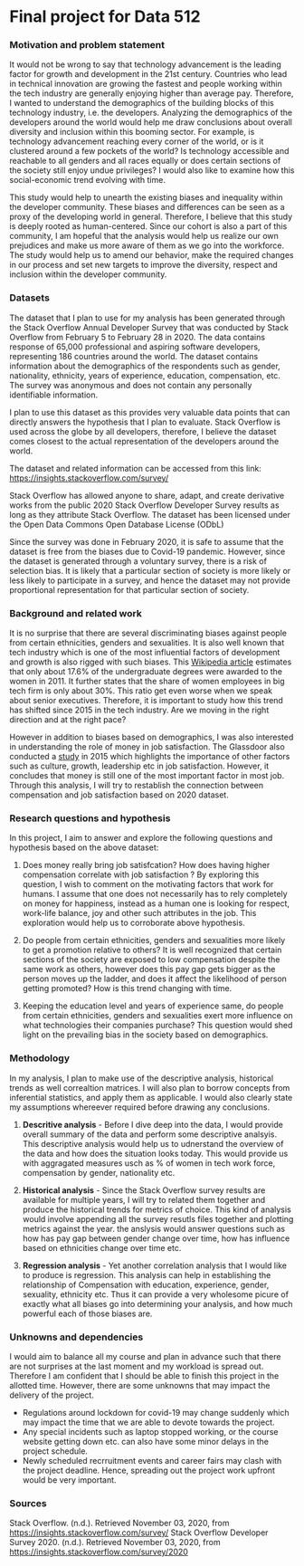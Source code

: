 # Final project for Data 512

### Motivation and problem statement
It would not be wrong to say that technology advancement is the leading factor for growth and development in the 21st century. Countries who lead in technical innovation are growing the fastest and people working within the tech industry are generally enjoying higher than average pay. Therefore, I wanted to understand the demographics of the building blocks of this technology industry, i.e. the developers. Analyzing the demographics of the developers around the world would help me draw conclusions about overall diversity and inclusion within this booming sector. For example, is technology advancement reaching every corner of the world, or is it clustered around a few pockets of the world? Is technology accessible and reachable to all genders and all races equally or does certain sections of the society still enjoy undue privileges? I would also like to examine how this social-economic trend evolving with time.

This study would help to unearth the existing biases and inequality within the developer community. These biases and differences can be seen as a proxy of the developing world in general. Therefore, I believe that this study is deeply rooted as human-centered. Since our cohort is also a part of this community, I am hopeful that the analysis would help us realize our own prejudices and make us more aware of them as we go into the workforce. The study would help us to amend our behavior, make the required changes in our process and set new targets to improve the diversity, respect and inclusion within the developer community.

### Datasets
The dataset that I plan to use for my analysis has been generated through the Stack Overflow Annual Developer Survey that was conducted by Stack Overflow from February 5 to February 28 in 2020. The data contains response of 65,000 professional and aspiring software developers, representing 186 countries around the world. The dataset contains information about the demographics of the respondents such as gender, nationality, ethnicity, years of experience, education, compensation, etc. The survey was anonymous and does not contain any personally identifiable information.

I plan to use this dataset as this provides very valuable data points that can directly answers the hypothesis that I plan to evaluate. Stack Overflow is used across the globe by all developers, therefore, I believe the dataset comes closest to the actual representation of the developers around the world.

The dataset and related information can be accessed from this link: https://insights.stackoverflow.com/survey/

Stack Overflow has allowed anyone to share, adapt, and create derivative works from the public 2020 Stack Overflow Developer Survey results as long as they attribute Stack Overflow. The dataset has been licensed under the Open Data Commons Open Database License (ODbL)

Since the survey was done in February 2020, it is safe to assume that the dataset is free from the biases due to Covid-19 pandemic. However, since the dataset is generated through a voluntary survey, there is a risk of selection bias. It is likely that a particular section of society is more likely or less likely to participate in a survey, and hence the dataset may not provide proportional representation for that particular section of society.

### Background and related work
It is no surprise that there are several discriminating biases against people from certain ethnicities, genders and sexualities. It is also well known that tech industry which is one of the most influential factors of development and growth is also rigged with such biases. This [Wikipedia article](https://en.wikipedia.org/wiki/Sexism_in_the_technology_industry#:~:text=Women%20in%20technology%20earn%20less,level%20women%20in%20Silicon%20Valley.) estimates that only about 17.6% of the undergraduate degrees were awarded to the women in 2011. It further states that the share of women employees in big tech firm is only about 30%. This ratio get even worse when we speak about senior executives. Therefore, it is important to study how this trend has shifted since 2015 in the tech industry. Are we moving in the right direction and at the right pace?

However in addition to biases based on demographics, I was also interested in understanding the role of money in job satisfaction. The Glassdoor also conducted a [study](https://www.glassdoor.com/research/does-money-buy-happiness-the-link-between-salary-and-employee-satisfaction/#:~:text=Salary%20vs.&text=%5B1%5D%20At%20first%20glance%2C,less%20than%20%2430%2C000%20per%20year) in 2015 which highlights the importance of other factors such as culture, growth, leadership etc in job satisfaction. However, it concludes that money is still one of the most important factor in most job. Through this analysis, I will try to restablish the connection between compensation and job satisfaction based on 2020 dataset.

### Research questions and hypothesis
In this project, I aim to answer and explore the following questions and hypothesis based on the above dataset:

1. Does money really bring job satisfcation? How does having higher compensation correlate with job satisfaction ? By exploring this question, I wish to comment on the motivating factors that work for humans. I assume that one does not necessarily has to rely completely on money for happiness, instead as a human one is looking for respect, work-life balance, joy and other such attributes in the job. This exploration would help us to corroborate above hypothesis.

2. Do people from certain ethnicities, genders and sexualities more likely to get a promotion relative to others? It is well recognized that certain sections of the society are exposed to low compensation despite the same work as others, however does this pay gap gets bigger as the person moves up the ladder, and does it affect the likelihood of person getting promoted? How is this trend changing with time.

3. Keeping the education level and years of experience same, do people from certain ethnicities, genders and sexualities exert more influence on what technologies their companies purchase? This question would shed light on the prevailing bias in the society based on demographics.

### Methodology
In my analysis, I plan to make use of the descriptive analysis, historical trends as well correaltion matrices. I will also plan to borrow concepts from inferential statistics, and apply them as applicable. I would also clearly state my assumptions whereever required before drawing any conclusions.

1. **Descritive analysis** - Before I dive deep into the data, I would provide overall summary of the data and perform some descriptive analsyis. This descriptive analysis would help us to udnerstand the overview of the data and how does the situation looks today. This would provide us with aggragated measures usch as % of women in tech work force, compensation by gender, nationality etc.

2. **Historical analysis** - Since the Stack Overflow survey results are available for multiple years, I will try to related them together and produce the historical trends for metrics of choice. This kind of analysis would involve appending all the survey resutls files together and plotting metrics against the year. the anslysis would answer questions such as how has pay gap between gender change over time, how has influence based on ethnicities change over time etc.

3. **Regression analysis** - Yet another correlation analysis that I would like to produce is regression. This analysis can help in establishing the relationship of  Compensation with education, experience, gender, sexuality, ethnicity etc. Thus it can provide a very wholesome picure of exactly what all biases go into determining your analysis, and how much powerful each of those biases are.

### Unknowns and dependencies
I would aim to balance all my course and plan in advance such that there are not surprises at the last moment and my workload is spread out. Therefore I am confident that I should be able to finish this project in the allotted time. However, there are some unknowns that may impact the delivery of the project. 
* Regulations around lockdown for covid-19 may change suddenly which may impact the time that we are able to devote towards the project. 
* Any special incidents such as laptop stopped working, or the course website getting down etc. can also have some minor delays in the project schedule.
* Newly scheduled recrruitment events and career fairs may clash with the project deadline. Hence, spreading out the project work upfront would be very important.

### Sources
Stack Overflow. (n.d.). Retrieved November 03, 2020, from https://insights.stackoverflow.com/survey/
Stack Overflow Developer Survey 2020. (n.d.). Retrieved November 03, 2020, from https://insights.stackoverflow.com/survey/2020
